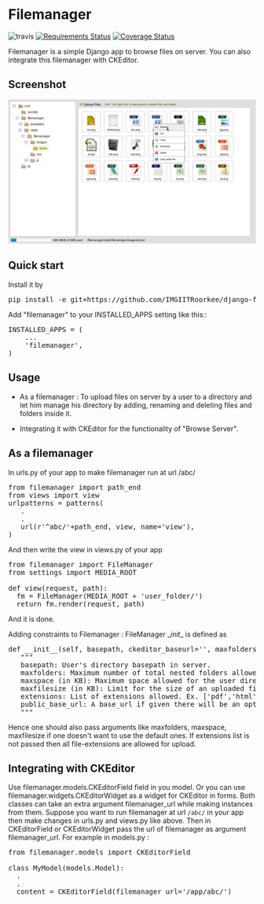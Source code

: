 Filemanager
===========
![travis](https://img.shields.io/travis/IMGIITRoorkee/django-filemanager.svg?) [![Requirements Status](https://requires.io/github/eraymitrani/django-filemanager/requirements.svg?branch=master)](https://requires.io/github/eraymitrani/django-filemanager/requirements/?branch=master) [![Coverage Status](https://coveralls.io/repos/github/IMGIITRoorkee/django-filemanager/badge.svg)](https://coveralls.io/github/IMGIITRoorkee/django-filemanager)

Filemanager is a simple Django app to browse files on server.
You can also integrate this filemanager with CKEditor.

Screenshot
----------

![screenshot](docs/images/filemanager-screenshot.png)

Quick start
-----------

Install it by
<pre>
pip install -e git+https://github.com/IMGIITRoorkee/django-filemanager.git#egg=django-filemanager
</pre>

Add "filemanager" to your INSTALLED_APPS setting like this::
<pre>
INSTALLED_APPS = (
    ...
    'filemanager',
)
</pre>

Usage
-----

* As a filemanager : To upload files on server by a user to a directory and let him manage his directory by adding, renaming and deleting files and folders inside it.

* Integrating it with CKEditor for the functionality of "Browse Server".


As a filemanager
----------------

In urls.py of your app to make filemanager run at url /abc/
<pre>
from filemanager import path_end
from views import view
urlpatterns = patterns(
   .
   .
   url(r'^abc/'+path_end, view, name='view'),
)
</pre>

And then write the view in views.py of your app
<pre>
from filemanager import FileManager
from settings import MEDIA_ROOT

def view(request, path):
  fm = FileManager(MEDIA_ROOT + 'user_folder/')
  return fm.render(request, path)
</pre>
And it is done.

Adding constraints to Filemanager : 
FileManager \__init__ is defined as
<pre>
def __init__(self, basepath, ckeditor_baseurl='', maxfolders=50, maxspace=5*1024, maxfilesize=1*1024, public_url_base=None, extensions=None):
   """
   basepath: User's directory basepath in server.
   maxfolders: Maximum number of total nested folders allowed inside the user directory.
   maxspace (in KB): Maximum space allowed for the user directory.
   maxfilesize (in KB): Limit for the size of an uploaded file allowed in user directory.
   extensions: List of extensions allowed. Ex. ['pdf','html'] etc.
   public_base_url: A base_url if given there will be an option to copy file url with the given url_base.
   """
</pre>
Hence one should also pass arguments like maxfolders, maxspace, maxfilesize if one doesn't want to use the default ones.
If extensions list is not passed then all file-extensions are allowed for upload.

Integrating with CKEditor
-------------------------

Use filemanager.models.CKEditorField field in you model. Or you can use filemanager.widgets.CKEditorWidget as a widget for CKEditor in forms.
Both classes can take an extra argument filemanager_url while making instances from them.
Suppose you want to run filemanager at url `/abc/` in your app then make changes in urls.py and views.py like above.
Then in CKEditorField or CKEditorWidget pass the url of filemanager as argument filemanager_url.
For example in models.py :
<pre>
from filemanager.models import CKEditorField

class MyModel(models.Model):
  .
  .
  content = CKEditorField(filemanager_url='/app/abc/')
</pre>
  
